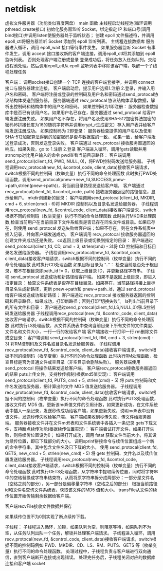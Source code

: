 # netdisk
虚拟文件服务器（功能类似百度网盘）
main 函数
主线程启动线程池(循环调用pthread_create接口)
初始化服务器监听 Socket，绑定指定 IP 和端口号(调用bind接口)并调用listen使服务器处于监听状态；
创建 epoll 文件描述符，并调用epoll_ctl将服务器监听 Socket 添加到 epoll 监听列表。
主线程连接数据库
服务器进入循环，调用 epoll_wait 接口等待事件发生。
如果服务器监听 Socket 有事件发生，调用 accept 接口接收新的客户端连接，调用epoll_ctl将其添加到 epoll 监听列表。
否则处理客户端注册或登录
登录成功后，将任务放入任务队列，交给线程池处理。然后调用epoll_ctl从 epoll 监听列表中移除该客户端，唤醒一个子线程处理任务

客户端：
调用socket接口创建一个 TCP 连接的客户端套接字，并调用 connect 接口与服务器建立连接。
客户端启动后，提示用户选择1.注册 2.登录，并输入用户名和密码。
客户端将注册或登录的控制码及用户名和密码通过send_protocal协议结构体发送到服务器。
服务器端通过 recv_protocal 协议结构体读取数据，解析出控制码和结构体中的用户名和密码。
如果控制码为1即注册： 
服务器检查数据库中是否已有该用户名。如果用户名已存在，服务器通过 send_protocal 给客户端发送注册失败。
如果用户名不存在，将用户名及使用SHA-512加密算法加密的密码($6$拼接长度为16的随机字符串并调用crypt_r生成密文）存入用户表并给客户端发送注册成功。
如果控制码为 2即登录： 
服务器检查提供的用户名以及使用SHA-512加密算法得到的加密密码是否与数据库的一致。
如果一致，给客户端发送登录成功，否则发送登录失败。
客户端通过 recv_protocal 接收服务器返回的响应。如果失败，go to 1.注册 
2.登录
客户端进入循环，调用fgets读取并用strncmp对比用户输入的命令
pwd查看当前目录路径：
客户端调用 send_protocal(client_fd, PWD, NULL, 0)，将PWD控制码发送给服务器。
子线程调用recv_protocal(new_fd, &control_code, client_data)接收客户端请求，switch根据不同的控制码（枚举变量）执行不同的命令处理函数
此时执行PWD处理函数，调用send_protocal(pnew->new_fd,SUCCESS,pnew->path,strlen(pnew->path))，将当前目录路径发送给客户端。
客户端通过 recv_protocal(client_fd, &control_code, path) 接收服务器返回的路径信息，显示给用户。
mkdir创建新的目录：
客户端调用send_protocal(client_fd, MKDIR, cmd + 6, strlen(cmd) - 6)将 MKDIR 控制码以及目录名发送给服务器。
子线程调用recv_protocal(new_fd, &control_code, client_data)接收客户端请求，switch根据不同的控制码（枚举变量）执行不同的命令处理函数
此时执行MKDIR处理函数,检查当前用户在当前目录下文件系统表是否已存在同名文件或目录。如果已存在，则使用 send_protocal 发送失败给客户端；如果不存在，则在文件系统表中插入记录，并向客户端发送成功。
客户端调用 recv_protocal 接收服务器返回的创建文件夹成功还是失败。
cd返回上级目录或切换到指定的目录：
客户端通过send_protocal(client_fd, CD, cmd + 3, strlen(cmd) - 3)将 CD 控制码和目标目录名发送给服务器。
子线程调用recv_protocal(new_fd, &control_code, client_data)接收客户端请求，switch根据不同的控制码（枚举变量）执行不同的命令处理函数
此时执行CD处理函数
如果目标目录为 ".."： 
检查当前是否处于根目录，若不在根目录即path_id != 0，获取上级目录 ID，并更新路径字符串。
子线程 send_protocal 发送成功和新路径给客户端。
如果不是返回上级目录，即进入指定目录： 
检查文件系统表是否存在目标目录。如果存在，当前路径拼接上目标目录名生成新路径，更新 pnew->path和 pnew->path_id，通过 send_protocal 给客户端发送成功和新路径；
客户端通过 recv_protocal 接收服务器返回的控制码和目录路径。如果成功，打印新路径；否则打印“切换失败”。
ls列出当前目录下的所有文件和目录：
客户端通过send_protocal(client_fd,LS,NULL,0)将LS控制码发送给服务器
子线程调用recv_protocal(new_fd, &control_code, client_data)接收客户端请求，switch根据不同的控制码（枚举变量）执行不同的命令处理函数
此时执行LS处理函数，从文件系统表中查询当前目录下所有文件的文件类型、文件名和文件大小，一行一行的发给客户端
客户端接收一行打印一行
rm删除文件或空目录：
客户端调用 send_protocal(client_fd, RM, cmd + 3, strlen(cmd) - 3) 将RM控制码及文件名或目录名发送给服务器。
子线程调用recv_protocal(new_fd, &control_code, client_data)接收客户端请求，switch根据不同的控制码（枚举变量）执行不同的命令处理函数
此时执行RM处理函数，检查目标是否为普通文件或空目录（非空目录会删除失败）。
服务器端使用 send_protocal 将操作结果发送给客户端。
客户端recv_protocal接收服务器返回的结果
puts上传文件，支持秒传机制(根据md5值实现)：
客户端调用 send_protocal(client_fd, PUTS, cmd + 5, strlen(cmd) - 5)
将 puts 控制码和文件名发送给服务器，把计算出的文件 MD5 值发送给服务器。
子线程调用recv_protocal(new_fd, &control_code, client_data)接收客户端请求，switch根据不同的控制码（枚举变量）执行不同的命令处理函数
此时执行PUTS处理函数，接收文件的 MD5 值。更新该md5值文件的引用计数，如果更新成功，在文件系统表中插入一条记录，发送秒传成功给客户端，如果更新失败，说明md5表中没有该文件，发送秒传失败给客户端。
客户端如果收到秒传失败，传文件给服务器端。
服务器接收文件并在文件md5表和文件系统表中各插入一条记录
gets下载文件，支持断点续传功能(根据续传位置实现)：
客户端尝试打开文件，如果打开失败，则将续传位置设为0；
如果打开成功，调用 fstat 获取文件当前大小，将其设为续传位置，即已下载部分的大小。
调用sprinf拼接命令与续传位置组成一个新的命令字符串，其中包含文件名及已下载的大小。
使用 send_protocal(client_fd, GETS, new_cmd + 5, strlen(new_cmd) - 5)
将 gets 控制码、文件名以及续传位置发送给服务器。
子线程调用recv_protocal(new_fd, &control_code, client_data)接收客户端请求，switch根据不同的控制码（枚举变量）执行不同的命令处理函数
此时执行GETS处理函数，从字符串中提取续传位置，同时将字符串中的空格替换成字符串结束符，从而将原字符串拆分成两部分：一部分是文件名（空格之前的部分），另一部分是偏移量字符串（空格之后的部分）
根据当前路径id和文件名查询文件系统表，获取该文件的MD5 值和大小。
transFile从文件的续传位置开始传输剩余数据给客户端。

客户端recvFile接收文件数据并保存

如果续传位置不为0则实现了断点续传下载。

子线程：
子线程进入循环，加锁，如果队列为空，则阻塞等待，如果队列不为空，从任务队列出队一个任务，解锁并处理客户端请求。
子线程进入循环，调用recv_protocal(new_fd, &control_code, client_data)接收客户端请求，switch根据不同的控制码例如 PWD、MKDIR、CD、LS、RM、PUTS、GETS 等（枚举变量）执行不同的命令处理函数。
处理过程中，子线程负责与客户端进行双向通信，直到客户端断开连接或出现错误。
处理完任务后，子线程关闭对应的数据库连接和客户端 socket
